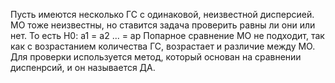Пусть имеются несколько ГС с одинаковой, неизвестной дисперсией. МО тоже неизвестны, но ставится задача проверить равны ли они или нет.
То есть H0: a1 = a2 ... = ap 
Попарное сравнение МО не подходит, так как с возрастанием количества ГС, возрастает и различие между МО. Для проверки используется метод, который основан на сравнении диспенрсий, и он называется ДА.